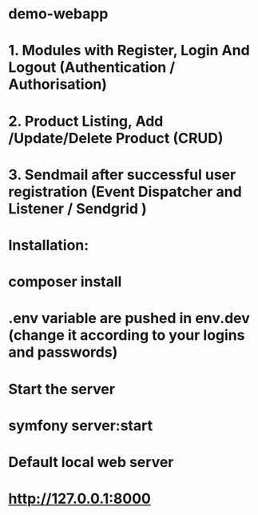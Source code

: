 # demo-webapp
# 1. Modules with Register, Login And Logout (Authentication / Authorisation)
# 2. Product Listing, Add /Update/Delete Product (CRUD)
# 3. Sendmail after successful user registration (Event Dispatcher and Listener / Sendgrid )

# Installation:
# composer install

# .env variable are pushed in env.dev (change it according to your logins and passwords) 

# Start the server
# symfony server:start

# Default local web server
# http://127.0.0.1:8000 
